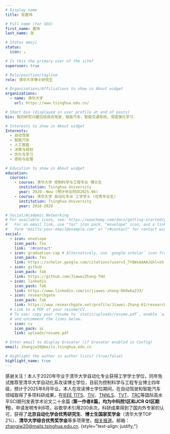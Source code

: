 ```yaml
---
# Display name
title: 张嘉玮

# Full name (for SEO)
first_name: 嘉玮
last_name: 张

# Status emoji
status:
  icon: ☕️

# Is this the primary user of the site?
superuser: true

# Role/position/tagline
role: 清华大学博士研究生

# Organizations/Affiliations to show in About widget
organizations:
  - name: 清华大学
    url: https://www.tsinghua.edu.cn/

# Short bio (displayed in user profile at end of posts)
bio: 我的研究兴趣包括自动驾驶，智能汽车，智能交通系统，深度强化学习.

# Interests to show in About widget
Interests:
  - 自动驾驶
  - 智能汽车
  - 人工智能
  - 决策与规划
  - 优化与学习
  - 感知与处理

# Education to show in About widget
education:
  courses:
    - course: 清华大学 控制科学与工程专业 博士生
      institution: Tsinghua University
      year: 2020--Now (预计毕业时间2025.06)
    - course: 清华大学 自动化专业 工学学士 (优秀毕业生)
      institution: Tsinghua University
      year: 2016-2020

# Social/Academic Networking
# For available icons, see: https://wowchemy.com/docs/getting-started/page-builder/#icons
#   For an email link, use "fas" icon pack, "envelope" icon, and a link in the
#   form "mailto:your-email@example.com" or "/#contact" for contact widget.
social:
  - icon: envelope
    icon_pack: fas
    link: '/#contact'
  - icon: graduation-cap # Alternatively, use `google-scholar` icon from `ai` icon pack
    icon_pack: fas
    link: https://scholar.google.com/citations?user=I_7YQWsAAAAJ&hl=zh-CN&authuser=1
  - icon: github
    icon_pack: fab
    link: https://github.com/JiaweiZhang-THU
  - icon: linkedin
    icon_pack: fab
    link: https://www.linkedin.com/in/jiawei-zhang-060a6a233/
  - icon: researchgate
    icon_pack: fab
    link: https://www.researchgate.net/profile/Jiawei-Zhang-61/research
  # Link to a PDF of your resume/CV.
  # To use: copy your resume to `static/uploads/resume.pdf`, enable `ai` icons in `params.yaml`,
  # and uncomment the lines below.
  - icon: cv
    icon_pack: ai
    link: uploads/resume.pdf

# Enter email to display Gravatar (if Gravatar enabled in Config)
email: zhangjw20@mails.tsinghua.edu.cn

# Highlight the author in author lists? (true/false)
highlight_name: true
---
```


感谢关注！本人于2020年毕业于清华大学自动化专业获得工学学士学位，同年免试推荐至清华大学自动化系攻读博士学位，目前为控制科学与工程专业博士四年级，预计于2025年6月毕业。本人在攻读博士学位期间，在自动驾驶和智能汽车领域取得了多项科研成果，在[IEEE TITS](https://ieeexplore.ieee.org/xpl/RecentIssue.jsp?punumber=6979)、[TIV](https://ieeexplore.ieee.org/xpl/RecentIssue.jsp?punumber=7274857)、[TNNLS](https://ieeexplore.ieee.org/xpl/RecentIssue.jsp?punumber=5962385)、[TVT](https://ieeexplore.ieee.org/xpl/RecentIssue.jsp?punumber=25)、[TRC](https://www.sciencedirect.com/journal/transportation-research-part-c-emerging-technologies)等国际高水平SCI期刊发表学术论文二十余篇 (**第一作者8篇，均为中科院1区和JCR Q1区期刊**)，申请发明专利6项，谷歌学术引用200余次。科研成果得到了国内外专家的认可，获得了**北京自动化学会优秀研究生**、**博士生国家奖学金**（清华大学TOP 2%）、**清华大学综合优秀奖学金**等多项荣誉。[相关报道](https://mp.weixin.qq.com/s/YIWrupyGrsZD4J5fdTBsig)。邮箱：zhangjw20@mails.tsinghua.edu.cn.
{style="text-align: justify;"}
